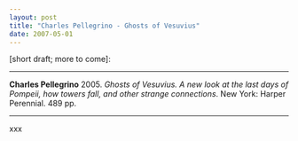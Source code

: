 ```yaml
---
layout: post
title: "Charles Pellegrino - Ghosts of Vesuvius"
date: 2007-05-01
---
```


[short draft; more to come]:

***
<b>Charles Pellegrino</b> 2005. _Ghosts of Vesuvius. A new look at the last days of Pompeii, how towers fall, and other strange connections_. New York: Harper Perennial. 489 pp.

***
xxx
